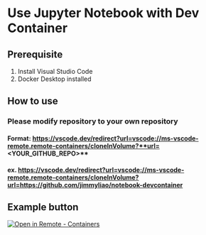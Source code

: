 # Use Jupyter Notebook with Dev Container

## Prerequisite
1. Install Visual Studio Code
1. Docker Desktop installed


## How to use
### Please modify repository to your own repository 
#### Format: https://vscode.dev/redirect?url=vscode://ms-vscode-remote.remote-containers/cloneInVolume?**url=<YOUR_GITHUB_REPO>**

#### ex. https://vscode.dev/redirect?url=vscode://ms-vscode-remote.remote-containers/cloneInVolume?url=https://github.com/jimmyliao/notebook-devcontainer


## Example button
[![Open in Remote - Containers](https://img.shields.io/static/v1?style=for-the-badge&label=Remote%20-%20Containers&message=Open&color=blue&logo=visualstudiocode)](https://vscode.dev/redirect?url=vscode://ms-vscode-remote.remote-containers/cloneInVolume?url=https://github.com/jimmyliao/notebook-devcontainer)
